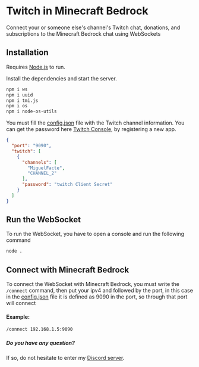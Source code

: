 # Twitch in Minecraft Bedrock
Connect your or someone else's channel's Twitch chat, donations, and subscriptions to the Minecraft Bedrock chat using WebSockets

## Installation

Requires [Node.js](https://nodejs.org/) to run.

Install the dependencies and start the server.

```sh
npm i ws
npm i uuid
npm i tmi.js
npm i os
npm i node-os-utils
```

You must fill the [config.json](https://github.com/MiguelFacte/Twitch-in-Minecraft-Bedrock/blob/main/src/config/config.json) file with the Twitch channel information. You can get the password here [Twitch Console](https://dev.twitch.tv/console), by registering a new app.
```json
{
  "port": "9090",
  "twitch": [
    {
      "channels": [
        "MiguelFacte",
        "CHANNEL_2"
      ],
      "password": "twitch Client Secret"
    }
  ]
}
```

## Run the WebSocket
To run the WebSocket, you have to open a console and run the following command
```sh
node .
```
## Connect with Minecraft Bedrock
To connect the WebSocket with Minecraft Bedrock, you must write the ```/connect``` command, then put your ipv4 and followed by the port, in this case in the [config.json](https://github.com/MiguelFacte/Twitch-in-Minecraft-Bedrock/blob/main/src/config/config.json) file it is defined as 9090 in the port, so through that port will connect
#### Example:
```sh
/connect 192.168.1.5:9090
```

##### Do you have any question?
If so, do not hesitate to enter my [Discord server](https://discord.gg/bAEZqtxr82).
